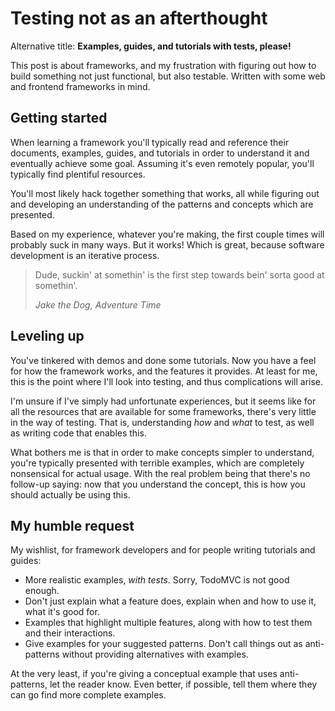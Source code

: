 # Testing not as an afterthought

Alternative title: __Examples, guides, and tutorials with tests, please!__

This post is about frameworks, and my frustration with figuring out how to build something not just functional, but also testable. Written with some web and frontend frameworks in mind.


## Getting started

When learning a framework you'll typically read and reference their documents, examples, guides, and tutorials in order to understand it and eventually achieve some goal. Assuming it's even remotely popular, you'll typically find plentiful resources.

You'll most likely hack together something that works, all while figuring out and developing an understanding of the patterns and concepts which are presented.

Based on my experience, whatever you're making, the first couple times will probably suck in many ways. But it works! Which is great, because software development is an iterative process.

> Dude, suckin' at somethin' is the first step towards bein' sorta good at somethin'.
>
> <cite>Jake the Dog, Adventure Time</cite>


## Leveling up

You've tinkered with demos and done some tutorials. Now you have a feel for how the framework works, and the features it provides. At least for me, this is the point where I'll look into testing, and thus complications will arise.

I'm unsure if I've simply had unfortunate experiences, but it seems like for all the resources that are available for some frameworks, there's very little in the way of testing. That is, understanding _how_ and _what_ to test, as well as writing code that enables this.

What bothers me is that in order to make concepts simpler to understand, you're typically presented with terrible examples, which are completely nonsensical for actual usage. With the real problem being that there's no follow-up saying: now that you understand the concept, this is how you should actually be using this.


## My humble request

My wishlist, for framework developers and for people writing tutorials and guides:

* More realistic examples, _with tests_. Sorry, TodoMVC is not good enough.
* Don't just explain what a feature does, explain when and how to use it, what it's good for.
* Examples that highlight multiple features, along with how to test them and their interactions.
* Give examples for your suggested patterns. Don't call things out as anti-patterns without providing alternatives with examples.

At the very least, if you're giving a conceptual example that uses anti-patterns, let the reader know. Even better, if possible, tell them where they can go find more complete examples.
